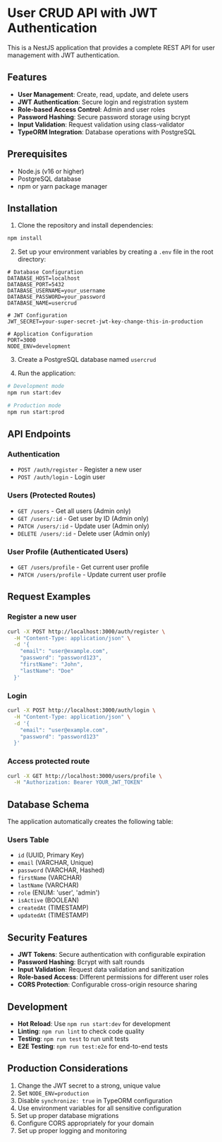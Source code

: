 # User CRUD API with JWT Authentication

This is a NestJS application that provides a complete REST API for user management with JWT authentication.

## Features

- **User Management**: Create, read, update, and delete users
- **JWT Authentication**: Secure login and registration system
- **Role-based Access Control**: Admin and user roles
- **Password Hashing**: Secure password storage using bcrypt
- **Input Validation**: Request validation using class-validator
- **TypeORM Integration**: Database operations with PostgreSQL

## Prerequisites

- Node.js (v16 or higher)
- PostgreSQL database
- npm or yarn package manager

## Installation

1. Clone the repository and install dependencies:
```bash
npm install
```

2. Set up your environment variables by creating a `.env` file in the root directory:
```env
# Database Configuration
DATABASE_HOST=localhost
DATABASE_PORT=5432
DATABASE_USERNAME=your_username
DATABASE_PASSWORD=your_password
DATABASE_NAME=usercrud

# JWT Configuration
JWT_SECRET=your-super-secret-jwt-key-change-this-in-production

# Application Configuration
PORT=3000
NODE_ENV=development
```

3. Create a PostgreSQL database named `usercrud`

4. Run the application:
```bash
# Development mode
npm run start:dev

# Production mode
npm run start:prod
```

## API Endpoints

### Authentication
- `POST /auth/register` - Register a new user
- `POST /auth/login` - Login user

### Users (Protected Routes)
- `GET /users` - Get all users (Admin only)
- `GET /users/:id` - Get user by ID (Admin only)
- `PATCH /users/:id` - Update user (Admin only)
- `DELETE /users/:id` - Delete user (Admin only)

### User Profile (Authenticated Users)
- `GET /users/profile` - Get current user profile
- `PATCH /users/profile` - Update current user profile

## Request Examples

### Register a new user
```bash
curl -X POST http://localhost:3000/auth/register \
  -H "Content-Type: application/json" \
  -d '{
    "email": "user@example.com",
    "password": "password123",
    "firstName": "John",
    "lastName": "Doe"
  }'
```

### Login
```bash
curl -X POST http://localhost:3000/auth/login \
  -H "Content-Type: application/json" \
  -d '{
    "email": "user@example.com",
    "password": "password123"
  }'
```

### Access protected route
```bash
curl -X GET http://localhost:3000/users/profile \
  -H "Authorization: Bearer YOUR_JWT_TOKEN"
```

## Database Schema

The application automatically creates the following table:

### Users Table
- `id` (UUID, Primary Key)
- `email` (VARCHAR, Unique)
- `password` (VARCHAR, Hashed)
- `firstName` (VARCHAR)
- `lastName` (VARCHAR)
- `role` (ENUM: 'user', 'admin')
- `isActive` (BOOLEAN)
- `createdAt` (TIMESTAMP)
- `updatedAt` (TIMESTAMP)

## Security Features

- **JWT Tokens**: Secure authentication with configurable expiration
- **Password Hashing**: Bcrypt with salt rounds
- **Input Validation**: Request data validation and sanitization
- **Role-based Access**: Different permissions for different user roles
- **CORS Protection**: Configurable cross-origin resource sharing

## Development

- **Hot Reload**: Use `npm run start:dev` for development
- **Linting**: `npm run lint` to check code quality
- **Testing**: `npm run test` to run unit tests
- **E2E Testing**: `npm run test:e2e` for end-to-end tests

## Production Considerations

1. Change the JWT secret to a strong, unique value
2. Set `NODE_ENV=production`
3. Disable `synchronize: true` in TypeORM configuration
4. Use environment variables for all sensitive configuration
5. Set up proper database migrations
6. Configure CORS appropriately for your domain
7. Set up proper logging and monitoring
